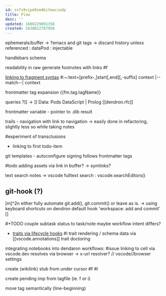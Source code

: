 ```yaml
---
id: zxfs9vjpm9sm4bitmacsodp
title: Flow
desc: ''
updated: 1686229091358
created: 1638022787958
---
```


ephemerals/buffer -> ?emacs and git tags
-> discard history unless referenced
: dataPod : injectable

handlebars schema

readability in raw
generate footnotes with links #f

[linking to fragment syntax](https://wicg.github.io/scroll-to-text-fragment/#syntax)
#:~:text=[prefix-,]start[,end][,-suffix]
          context  |--match--|  context

frontmatter tag expansion
{{fm.tag.tagName}}

queries
?[[<Expression> -> <Expression>]]
  Data: Pods
  DataScript | Prolog [[dendron.rfc]]

frontmatter variable - pointer to .dib result

trails - navigation with link to navigation
-> easily done in refactoring, slightly less so while taking notes

#experiment of transclusions
- linking to first todo-item

git templates - autoconfigure signing
  follows frontmatter tags

#todo
adding assets via link in buffer? -> symlinks?

text search notes -> vscode fulltext search : vscode.searchEditors()

## git-hook (?)
[m]^2n either fully automate git.add(), git.commit() or leave as is.
-> using keyboard shortcuts on dendron default hook 'workspace: add and commit'
[]

#+TODO couple subtask status to task/note
maybe workflow intent differs?

- [traits via lifecycle hooks](https://docs.dendron.so/notes/d2f8fe67-36c7-4600-b745-c22bdcb5b2cf/#execacommandcommand-options)
#i trait rendering / schema data via [[vscode.annotations]]
trait doctoring

integrating notebooks into dendaron workflows:
  #issue linking to cell via vscode.dev resolves via browser
  -> x-url resolver? // vscode//browser settings

create (wikilink) stub from under cursor #f #i

create pending imp from tagfile (ie. f or i)

move tag semantically (line-beginning)
